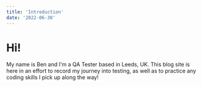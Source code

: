 ```yaml
---
title: 'Introduction'
date: '2022-06-30'
---
```


# Hi!

My name is Ben and I'm a QA Tester based in Leeds, UK. This blog site is here in an effort to record my journey into testing, as well as to practice any coding skills I pick up along the way!